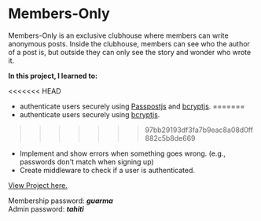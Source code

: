 # Members-Only

Members-Only is an exclusive clubhouse where members can write anonymous posts. Inside the clubhouse, members can see who the author of a post is, but outside they can only see the story and wonder who wrote it.

**In this project, I learned to:**

<<<<<<< HEAD
- authenticate users securely using [Passpostjs](http://www.passportjs.org/) and [bcryptjs](https://github.com/dcodeIO/bcrypt.js/).
=======
- authenticate users securely using [bcryptjs](https://github.com/dcodeIO/bcrypt.js/).
>>>>>>> 97bb29193df3fa7b9eac8a08d0ff882c5b8de669
- Implement and show errors when something goes wrong. (e.g., passwords don't match when signing up)
- Create middleware to check if a user is authenticated.

[View Project here.]()

Membership password: _**guarma**_\
Admin password: _**tahiti**_
